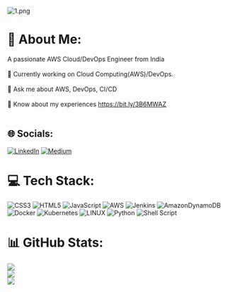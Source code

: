 ![1.png](https://i.postimg.cc/SRMWjcHq/1.png)
# 💫 About Me:
A passionate AWS Cloud/DevOps Engineer from India<br><br>🌱 Currently working on Cloud Computing(AWS)/DevOps.<br><br>💬 Ask me about AWS, DevOps, CI/CD<br><br>📄 Know about my experiences https://bit.ly/3B6MWAZ<br><br>

## 🌐 Socials:
[![LinkedIn](https://img.shields.io/badge/LinkedIn-%230077B5.svg?logo=linkedin&logoColor=white)](https://linkedin.com/in/https://www.linkedin.com/in/jaylakhani37) [![Medium](https://img.shields.io/badge/Medium-12100E?logo=medium&logoColor=white)](https://medium.com/@https://medium.com/@jay_lakhani) 

# 💻 Tech Stack:
![CSS3](https://img.shields.io/badge/css3-%231572B6.svg?style=for-the-badge&logo=css3&logoColor=white) ![HTML5](https://img.shields.io/badge/html5-%23E34F26.svg?style=for-the-badge&logo=html5&logoColor=white) ![JavaScript](https://img.shields.io/badge/javascript-%23323330.svg?style=for-the-badge&logo=javascript&logoColor=%23F7DF1E) ![AWS](https://img.shields.io/badge/AWS-%23FF9900.svg?style=for-the-badge&logo=amazon-aws&logoColor=white) ![Jenkins](https://img.shields.io/badge/jenkins-%232C5263.svg?style=for-the-badge&logo=jenkins&logoColor=white) ![AmazonDynamoDB](https://img.shields.io/badge/Amazon%20DynamoDB-4053D6?style=for-the-badge&logo=Amazon%20DynamoDB&logoColor=white) ![Docker](https://img.shields.io/badge/docker-%230db7ed.svg?style=for-the-badge&logo=docker&logoColor=white) ![Kubernetes](https://img.shields.io/badge/kubernetes-%23326ce5.svg?style=for-the-badge&logo=kubernetes&logoColor=white) ![LINUX](https://img.shields.io/badge/Linux-FCC624?style=for-the-badge&logo=linux&logoColor=black) ![Python](https://img.shields.io/badge/python-3670A0?style=for-the-badge&logo=python&logoColor=ffdd54) ![Shell Script](https://img.shields.io/badge/shell_script-%23121011.svg?style=for-the-badge&logo=gnu-bash&logoColor=white)
# 📊 GitHub Stats:
![](https://github-readme-stats.vercel.app/api?username=Jaylakhani37&theme=dark&hide_border=false&include_all_commits=false&count_private=false)<br/>
![](https://github-readme-streak-stats.herokuapp.com/?user=Jaylakhani37&theme=dark&hide_border=false)<br/>
![](https://github-readme-stats.vercel.app/api/top-langs/?username=Jaylakhani37&theme=dark&hide_border=false&include_all_commits=false&count_private=false&layout=compact)
